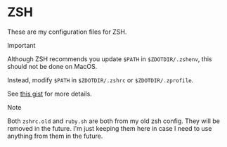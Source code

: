 # ZSH

These are my configuration files for ZSH.

> [!IMPORTANT]
> Although ZSH recommends you update `$PATH` in `$ZDOTDIR/.zshenv`, this should
> not be done on MacOS.
>
> Instead, modify `$PATH` in `$ZDOTDIR/.zshrc` or `$ZDOTDIR/.zprofile`.
>
> See [this gist](https://gist.github.com/Linerre/f11ad4a6a934dcf01ee8415c9457e7b2)
> for more details.

<!-- markdownlint:disable MD028 -->

> [!NOTE]
> Both `zshrc.old` and `ruby.sh` are both from my old zsh config. They will be removed
> in the future. I'm just keeping them here in case I need to use anything from
> them in the future.

<!-- markdownlint:restore -->
